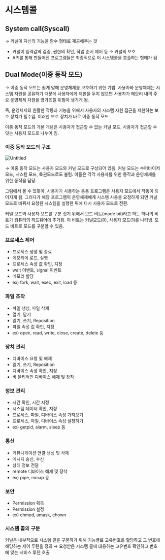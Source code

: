 # 시스템콜

## System call(Syscall)

→ 커널이 자신의 기능을 함수 형태로 제공해주는 것

- 커널이 입력값의 검증, 권한의 확인, 작업 순서 제어 등 → 커널의 보호
- API를 통해 만들어진 프로그램들은 최종적으로 이 시스템콜을 호출하는 형태가 됨

## Dual Mode(이중 동작 모드)

→ 이중 동작 모드는 쉽게 말해 운영체제를 보호하기 위한 기법. 사용자와 운영체제는 시스템 자원을 공유하기 때문에 사용자에게 제한을 두지 않으면 사용자가 메모리 내의 주요 운영체제 자원을 망가뜨릴 위험이 생기게 됨.

즉, 운영체제의 원활한 작동과 기능을 위해서 사용자의 시스템 자원 접근을 제한하는 보호 장치가 필수임. 이러한 보호 장치가 바로 이중 동작 모드

이중 동작 모드의 기본 개념은 사용자가 접근할 수 없는 커널 모드, 사용자가 접근할 수 잇는 사용자 모드로 나누어 짐.

### 이중 동작 모드의 구조

![Untitled](https://melodic-droplet-c1f.notion.site/image/https%3A%2F%2Fprod-files-secure.s3.us-west-2.amazonaws.com%2F3c793912-0294-456e-ba59-f7da91aea06d%2F703ebe7c-692e-4d0a-8853-983b5f38c2e0%2FUntitled.png?table=block&id=54b21e23-d92f-42df-b431-e0b3d42ccb9b&spaceId=3c793912-0294-456e-ba59-f7da91aea06d&width=960&userId=&cache=v2)

→ 이중 동작 모드는 사용자 모드와 커널 모드로 구성되어 있음. 커널 모드는 수퍼바이저 모드, 시스템 모드, 특권모드로도 불림. 이들은 각각 사용자를 위한 동작과 운영체제를 위한 동작을 담당. 

그림에서 볼 수 있듯이, 사용자가 사용하는 응용 프로그램은 사용자 모드에서 작동이 되어지게 됨. 그러다가 해당 프로그램이 운영체제에게 시스템 사용을 요청하게 되면 커널 모드로 바꿔서 요청된 시스템을 실행한 뒤에 다시 사용자 모드로 전환.

커널 모드와 사용자 모드를 구분 짓기 위해서 모드 비트(mode bit)라고 하는 하나의 비트가 컴퓨터의 하드웨어에 추가됨. 이 비트는 커널모드(0), 사용자 모드(1)를 나타냄. 모드 비트로 모드를 구분할 수 있음.

### 프로세스 제어

- 프로세스 생성 및 종료
- 메모리에 로드, 실행
- 프로세스 속성 값 확인, 지정
- wait 이벤트, signal 이벤트
- 메모리 할당
- ex) fork, wait, exec, exit, load 등

### 파일 조작

- 파일 생성, 파일 삭제
- 열기, 닫기
- 읽기, 쓰기, Reposition
- 파일 속성 값 확인, 지정
- ex) open, read, write, close, create, delete 등

### 장치 관리

- 디바이스 요청 및 해제
- 읽기, 쓰기, Reposition
- 디바이스 속성 확인, 지정
- 비 물리적인 디바이스 해제 및 장착

### 정보 관리

- 시간 확인, 시간 지정
- 시스템 데이터 확인, 지정
- 프로세스, 파일, 디바이스 속성 가져오기
- 프로세스, 파일, 디바이스 속성 설정하기
- ex) getpid, alarm, sleep 등

### 통신

- 커뮤니케이션 연결 생성 및 삭제
- 메시지 송신, 수신
- 상태 정보 전달
- remote 디바이스 해제 및 장착
- ex) pipe, mmap 등

### 보안

- Permission 획득
- Permission 설정
- ex) chmod, umask, chown

### 시스템 콜의 구분

커널은 내부적으로 시스템 콜을 구분하기 위해 기능별로 고유번호를 할당하고 그 번호에 해당하는 제어 루틴을 정의 → 요청받은 시스템 콜에 대응하는 고유번호 확인하고 번호에 맞는 서비스 루틴 호출